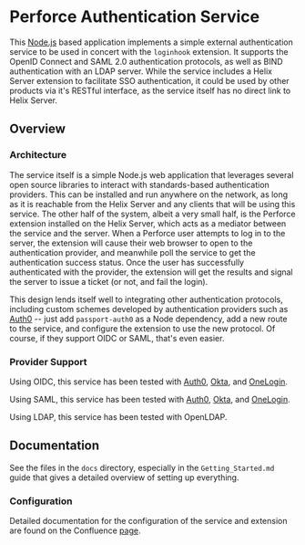 # Perforce Authentication Service

This [Node.js](http://nodejs.org) based application implements a simple external
authentication service to be used in concert with the `loginhook` extension. It
supports the OpenID Connect and SAML 2.0 authentication protocols, as well as
BIND authentication with an LDAP server. While the service includes a Helix
Server extension to facilitate SSO authentication, it could be used by other
products via it's RESTful interface, as the service itself has no direct link to
Helix Server.

## Overview

### Architecture

The service itself is a simple Node.js web application that leverages several
open source libraries to interact with standards-based authentication providers.
This can be installed and run anywhere on the network, as long as it is
reachable from the Helix Server and any clients that will be using this service.
The other half of the system, albeit a very small half, is the Perforce
extension installed on the Helix Server, which acts as a mediator between the
service and the server. When a Perforce user attempts to log in to the server,
the extension will cause their web browser to open to the authentication
provider, and meanwhile poll the service to get the authentication success
status. Once the user has successfully authenticated with the provider, the
extension will get the results and signal the server to issue a ticket (or not,
and fail the login).

This design lends itself well to integrating other authentication protocols,
including custom schemes developed by authentication providers such as
[Auth0](http://auth0.com/) -- just add `passport-auth0` as a Node dependency, add
a new route to the service, and configure the extension to use the new protocol.
Of course, if they support OIDC or SAML, that's even easier.

### Provider Support

Using OIDC, this service has been tested with [Auth0](https://auth0.com),
[Okta](https://www.okta.com), and [OneLogin](https://www.onelogin.com).

Using SAML, this service has been tested with [Auth0](https://auth0.com),
[Okta](https://www.okta.com), and [OneLogin](https://www.onelogin.com).

Using LDAP, this service has been tested with OpenLDAP.

## Documentation

See the files in the `docs` directory, especially in the `Getting_Started.md`
guide that gives a detailed overview of setting up everything.

### Configuration

Detailed documentation for the configuration of the service and extension are
found on the Confluence
[page](https://confluence.perforce.com:8443/display/~nfiedler/Authentication+Integration).
